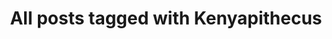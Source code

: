 ---
layout: tag
title: "All posts tagged with Kenyapithecus"
permalink: /weblog/tags/kenyapithecus/
taxonomy: Kenyapithecus
---